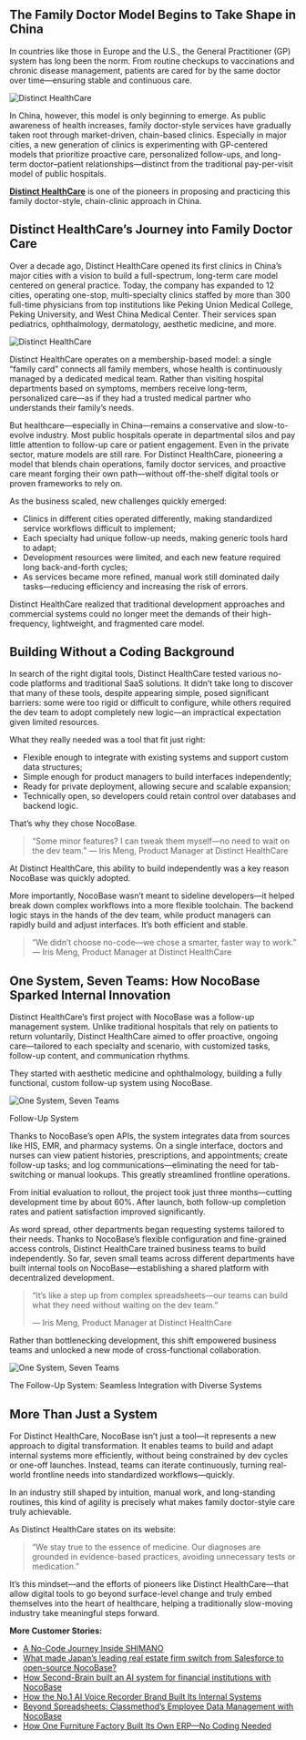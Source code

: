 ## The Family Doctor Model Begins to Take Shape in China

In countries like those in Europe and the U.S., the General Practitioner (GP) system has long been the norm. From routine checkups to vaccinations and chronic disease management, patients are cared for by the same doctor over time—ensuring stable and continuous care.

![Distinct HealthCare](https://static-docs.nocobase.com/1-uyqk05.PNG)

In China, however, this model is only beginning to emerge. As public awareness of health increases, family doctor-style services have gradually taken root through market-driven, chain-based clinics. Especially in major cities, a new generation of clinics is experimenting with GP-centered models that prioritize proactive care, personalized follow-ups, and long-term doctor–patient relationships—distinct from the traditional pay-per-visit model of public hospitals.

**[Distinct HealthCare](http://www.distinctclinic.com/)** is one of the pioneers in proposing and practicing this family doctor-style, chain-clinic approach in China.

## Distinct HealthCare’s Journey into Family Doctor Care

Over a decade ago, Distinct HealthCare opened its first clinics in China’s major cities with a vision to build a full-spectrum, long-term care model centered on general practice. Today, the company has expanded to 12 cities, operating one-stop, multi-specialty clinics staffed by more than 300 full-time physicians from top institutions like Peking Union Medical College, Peking University, and West China Medical Center. Their services span pediatrics, ophthalmology, dermatology, aesthetic medicine, and more.

![Distinct HealthCare](https://static-docs.nocobase.com/2-yuda5b.PNG)

Distinct HealthCare operates on a membership-based model: a single “family card” connects all family members, whose health is continuously managed by a dedicated medical team. Rather than visiting hospital departments based on symptoms, members receive long-term, personalized care—as if they had a trusted medical partner who understands their family’s needs.

But healthcare—especially in China—remains a conservative and slow-to-evolve industry. Most public hospitals operate in departmental silos and pay little attention to follow-up care or patient engagement. Even in the private sector, mature models are still rare. For Distinct HealthCare, pioneering a model that blends chain operations, family doctor services, and proactive care meant forging their own path—without off-the-shelf digital tools or proven frameworks to rely on.

As the business scaled, new challenges quickly emerged:

* Clinics in different cities operated differently, making standardized service workflows difficult to implement;
* Each specialty had unique follow-up needs, making generic tools hard to adapt;
* Development resources were limited, and each new feature required long back-and-forth cycles;
* As services became more refined, manual work still dominated daily tasks—reducing efficiency and increasing the risk of errors.

Distinct HealthCare realized that traditional development approaches and commercial systems could no longer meet the demands of their high-frequency, lightweight, and fragmented care model.

## Building Without a Coding Background

In search of the right digital tools, Distinct HealthCare tested various no-code platforms and traditional SaaS solutions. It didn’t take long to discover that many of these tools, despite appearing simple, posed significant barriers: some were too rigid or difficult to configure, while others required the dev team to adopt completely new logic—an impractical expectation given limited resources.

What they really needed was a tool that fit just right:

* Flexible enough to integrate with existing systems and support custom data structures;
* Simple enough for product managers to build interfaces independently;
* Ready for private deployment, allowing secure and scalable expansion;
* Technically open, so developers could retain control over databases and backend logic.

That’s why they chose NocoBase.

> “Some minor features? I can tweak them myself—no need to wait on the dev team.”  — Iris Meng, Product Manager at Distinct HealthCare

At Distinct HealthCare, this ability to build independently was a key reason NocoBase was quickly adopted.

More importantly, NocoBase wasn’t meant to sideline developers—it helped break down complex workflows into a more flexible toolchain. The backend logic stays in the hands of the dev team, while product managers can rapidly build and adjust interfaces. It’s both efficient and stable.

> “We didn’t choose no-code—we chose a smarter, faster way to work.”  — Iris Meng, Product Manager at Distinct HealthCare

## One System, Seven Teams: How NocoBase Sparked Internal Innovation

Distinct HealthCare’s first project with NocoBase was a follow-up management system. Unlike traditional hospitals that rely on patients to return voluntarily, Distinct HealthCare aimed to offer proactive, ongoing care—tailored to each specialty and scenario, with customized tasks, follow-up content, and communication rhythms.

They started with aesthetic medicine and ophthalmology, building a fully functional, custom follow-up system using NocoBase.

![One System, Seven Teams](https://static-docs.nocobase.com/3-taaj2t.png)

Follow-Up System

Thanks to NocoBase’s open APIs, the system integrates data from sources like HIS, EMR, and pharmacy systems. On a single interface, doctors and nurses can view patient histories, prescriptions, and appointments; create follow-up tasks; and log communications—eliminating the need for tab-switching or manual lookups. This greatly streamlined frontline operations.

From initial evaluation to rollout, the project took just three months—cutting development time by about 60%. After launch, both follow-up completion rates and patient satisfaction improved significantly.

As word spread, other departments began requesting systems tailored to their needs. Thanks to NocoBase’s flexible configuration and fine-grained access controls, Distinct HealthCare trained business teams to build independently. So far, seven small teams across different departments have built internal tools on NocoBase—establishing a shared platform with decentralized development.

> “It’s like a step up from complex spreadsheets—our teams can build what they need without waiting on the dev team.”
>
> — Iris Meng, Product Manager at Distinct HealthCare

Rather than bottlenecking development, this shift empowered business teams and unlocked a new mode of cross-functional collaboration.

![One System, Seven Teams](https://static-docs.nocobase.com/4-asmcar.png)

The Follow-Up System: Seamless Integration with Diverse Systems

## More Than Just a System

For Distinct HealthCare, NocoBase isn’t just a tool—it represents a new approach to digital transformation. It enables teams to build and adapt internal systems more efficiently, without being constrained by dev cycles or one-off launches. Instead, teams can iterate continuously, turning real-world frontline needs into standardized workflows—quickly.

In an industry still shaped by intuition, manual work, and long-standing routines, this kind of agility is precisely what makes family doctor-style care truly achievable.

As Distinct HealthCare states on its website:

> “We stay true to the essence of medicine. Our diagnoses are grounded in evidence-based practices, avoiding unnecessary tests or medication.”

It’s this mindset—and the efforts of pioneers like Distinct HealthCare—that allow digital tools to go beyond surface-level change and truly embed themselves into the heart of healthcare, helping a traditionally slow-moving industry take meaningful steps forward.

**More Customer Stories:**

* [A No-Code Journey Inside SHIMANO](https://www.nocobase.com/en/blog/shimano)
* [What made Japan’s leading real estate firm switch from Salesforce to open-source NocoBase?](https://www.nocobase.com/en/blog/century-21)
* [How Second-Brain built an AI system for financial institutions with NocoBase](https://www.nocobase.com/en/blog/second-brain)
* [How the No.1 AI Voice Recorder Brand Built Its Internal Systems](https://www.nocobase.com/en/blog/plaud)
* [Beyond Spreadsheets: Classmethod’s Employee Data Management with NocoBase](https://www.nocobase.com/en/blog/classmethod)
* [How One Furniture Factory Built Its Own ERP—No Coding Needed](https://www.nocobase.com/en/blog/olmon)
